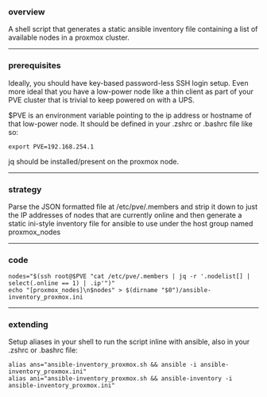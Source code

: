 
### overview

A shell script that generates a static ansible inventory file containing a list of available nodes in a proxmox cluster.

---

### prerequisites

Ideally, you should have key-based password-less SSH login setup. Even more ideal that you have a low-power node like a thin client as part of your PVE cluster that is trivial to keep powered on with a UPS.

$PVE is an environment variable pointing to the ip address or hostname of that low-power node. It should be defined in your .zshrc or .bashrc file like so:

    export PVE=192.168.254.1

jq should be installed/present on the proxmox node.

---

### strategy

Parse the JSON formatted file at /etc/pve/.members and strip it down to just the IP addresses of nodes that are currently online and then generate a static ini-style inventory file for ansible to use under
the host group named proxmox_nodes

---

### code

    nodes="$(ssh root@$PVE "cat /etc/pve/.members | jq -r '.nodelist[] | select(.online == 1) | .ip'")"
    echo "[proxmox_nodes]\n$nodes" > $(dirname "$0")/ansible-inventory_proxmox.ini

---

### extending

Setup aliases in your shell to run the script inline with ansible, also in your .zshrc or .bashrc file:

    alias ans="ansible-inventory_proxmox.sh && ansible -i ansible-inventory_proxmox.ini"
    alias ani="ansible-inventory_proxmox.sh && ansible-inventory -i ansible-inventory_proxmox.ini"

